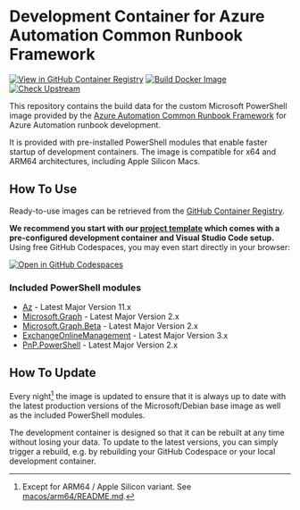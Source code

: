# Development Container for Azure Automation Common Runbook Framework

[![View in GitHub Container Registry](https://img.shields.io/badge/View%20in-GitHub%20Container%20Registry-blue?logo=github)](https://github.com/workoho/AzAuto-Common-Runbook-FW.Docker/pkgs/container/azauto-common-runbook-fw)
[![Build Docker Image](https://github.com/Workoho/AzAuto-Common-Runbook-FW.Docker/actions/workflows/docker.yml/badge.svg)](https://github.com/Workoho/AzAuto-Common-Runbook-FW.Docker/actions/workflows/docker.yml)
[![Check Upstream](https://github.com/Workoho/AzAuto-Common-Runbook-FW.Docker/actions/workflows/upstreams.yml/badge.svg)](https://github.com/Workoho/AzAuto-Common-Runbook-FW.Docker/actions/workflows/upstreams.yml)

This repository contains the build data for the custom Microsoft PowerShell image provided by the [Azure Automation Common Runbook Framework](https://github.com/Workoho/AzAuto-Common-Runbook-FW) for Azure Automation runbook development.

It is provided with pre-installed PowerShell modules that enable faster startup of development containers. The image is compatible for x64 and ARM64 architectures, including Apple Silicon Macs.

## How To Use

Ready-to-use images can be retrieved from the [GitHub Container Registry](https://ghcr.io/workoho/azauto-common-runbook-fw).

**We recommend you start with our [project template](https://github.com/Workoho/AzAuto-Project.tmpl) which comes with a pre-configured development container and Visual Studio Code setup.** Using free GitHub Codespaces, you may even start directly in your browser:

[![Open in GitHub Codespaces](https://github.com/codespaces/badge.svg)](https://codespaces.new/Workoho/AzAuto-Project.tmpl)

### Included PowerShell modules

- [Az](https://learn.microsoft.com/en-us/powershell/azure/new-azureps-module-az) - Latest Major Version 11.x
- [Microsoft.Graph](https://learn.microsoft.com/en-us/powershell/microsoftgraph/?view=graph-powershell-1.0) - Latest Major Version 2.x
- [Microsoft.Graph.Beta](https://learn.microsoft.com/en-us/powershell/microsoftgraph/?view=graph-powershell-beta) - Latest Major Version 2.x
- [ExchangeOnlineManagement](https://learn.microsoft.com/en-us/powershell/exchange/exchange-online-powershell) - Latest Major Version 3.x
- [PnP.PowerShell](https://pnp.github.io/powershell/) - Latest Major Version 2.x

## How To Update

Every night[^1] the image is updated to ensure that it is always up to date with the latest production versions of the Microsoft/Debian base image as well as the included PowerShell modules.

The development container is designed so that it can be rebuilt at any time without losing your data. To update to the latest versions, you can simply trigger a rebuild, e.g. by rebuilding your GitHub Codespace or your local development container.



[^1]: Except for ARM64 / Apple Silicon variant. See [macos/arm64/README.md](https://github.com/Workoho/AzAuto-Common-Runbook-FW.Docker/blob/main/macos/arm64/README.md).
